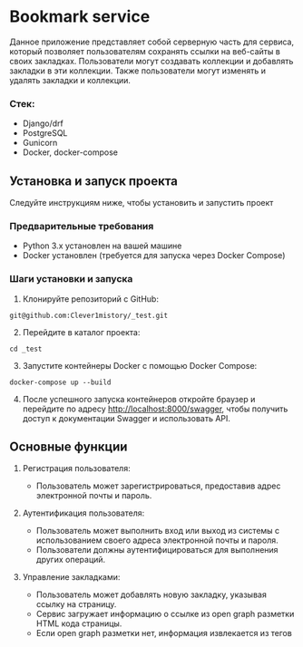 # Bookmark service

Данное приложение представляет собой серверную часть для сервиса, который позволяет пользователям сохранять ссылки на веб-сайты в своих закладках. 
Пользователи могут создавать коллекции и добавлять закладки в эти коллекции. Также пользователи могут изменять и удалять закладки и коллекции.

### Стек: 
- Django/drf
- PostgreSQL
- Gunicorn
- Docker, docker-compose
  
## Установка и запуск проекта

Следуйте инструкциям ниже, чтобы установить и запустить проект

### Предварительные требования

- Python 3.x установлен на вашей машине
- Docker установлен (требуется для запуска через Docker Compose)

### Шаги установки и запуска

1. Клонируйте репозиторий с GitHub:

```
git@github.com:Clever1mistory/_test.git
```

2. Перейдите в каталог проекта:
```
cd _test
```
3. Запустите контейнеры Docker с помощью Docker Compose:
```
docker-compose up --build
```
4. После успешного запуска контейнеров откройте браузер и перейдите по адресу [<http://localhost:8000/swagger>](http://localhost:8000/swagger), чтобы получить доступ к документации Swagger и использовать API.

## Основные функции

1. Регистрация пользователя:
   - Пользователь может зарегистрироваться, предоставив адрес электронной почты и пароль.

2. Аутентификация пользователя:
   - Пользователь может выполнить вход или выход из системы с использованием своего адреса электронной почты и пароля.
   - Пользователи должны аутентифицироваться для выполнения других операций.

3. Управление закладками:
   - Пользователь может добавлять новую закладку, указывая ссылку на страницу.
   - Сервис загружает информацию о ссылке из open graph разметки HTML кода страницы.
   - Если open graph разметки нет, информация извлекается из тегов <title> и <meta description>.
   - Значения полей закладки включают заголовок страницы, краткое описание, ссылку, тип ссылки, изображение превью, дату и время создания, дату и время изменения.
   - Пользователь может также редактировать или удалять существующие закладки.

4. Управление коллекциями:
   - Пользователь может создавать новую коллекцию, указывая ее название и описание.
   - Значения полей коллекции включают название, описание, дату и время создания, дату и время изменения.
   - Пользователь может также редактировать или удалять существующие коллекции. При удалении коллекции, закладки остаются у пользователя.


## Использование логики

- Логика обработки находится в отдельном файле logic.py, для ее реализации использована библиотека BeautifulSoup


## Автор
Clever1mistory
